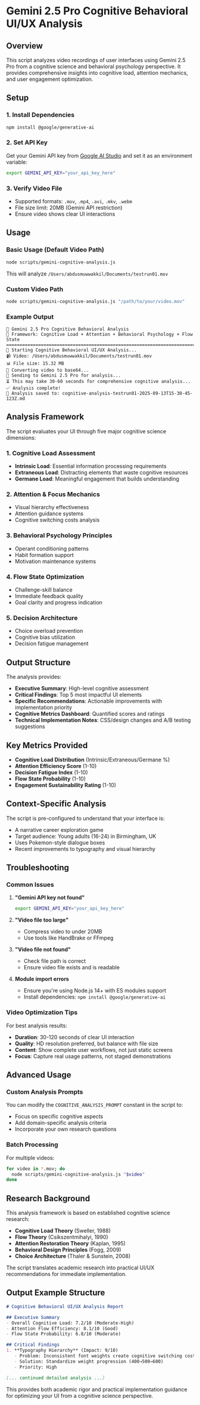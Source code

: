 # Gemini 2.5 Pro Cognitive Behavioral UI/UX Analysis

## Overview

This script analyzes video recordings of user interfaces using Gemini 2.5 Pro from a cognitive science and behavioral psychology perspective. It provides comprehensive insights into cognitive load, attention mechanics, and user engagement optimization.

## Setup

### 1. Install Dependencies
```bash
npm install @google/generative-ai
```

### 2. Set API Key
Get your Gemini API key from [Google AI Studio](https://makersuite.google.com/app/apikey) and set it as an environment variable:

```bash
export GEMINI_API_KEY="your_api_key_here"
```

### 3. Verify Video File
- Supported formats: `.mov`, `.mp4`, `.avi`, `.mkv`, `.webm`
- File size limit: 20MB (Gemini API restriction)
- Ensure video shows clear UI interactions

## Usage

### Basic Usage (Default Video Path)
```bash
node scripts/gemini-cognitive-analysis.js
```
This will analyze `/Users/abdusmuwwakkil/Documents/testrun01.mov`

### Custom Video Path
```bash
node scripts/gemini-cognitive-analysis.js "/path/to/your/video.mov"
```

### Example Output
```
🎯 Gemini 2.5 Pro Cognitive Behavioral Analysis
🔬 Framework: Cognitive Load + Attention + Behavioral Psychology + Flow State
================================================================================
🧠 Starting Cognitive Behavioral UI/UX Analysis...
📹 Video: /Users/abdusmuwwakkil/Documents/testrun01.mov
📊 File size: 15.32 MB
🔄 Converting video to base64...
🤖 Sending to Gemini 2.5 Pro for analysis...
⏳ This may take 30-60 seconds for comprehensive cognitive analysis...
✅ Analysis complete!
📄 Analysis saved to: cognitive-analysis-testrun01-2025-09-13T15-30-45-123Z.md
```

## Analysis Framework

The script evaluates your UI through five major cognitive science dimensions:

### 1. Cognitive Load Assessment
- **Intrinsic Load**: Essential information processing requirements
- **Extraneous Load**: Distracting elements that waste cognitive resources
- **Germane Load**: Meaningful engagement that builds understanding

### 2. Attention & Focus Mechanics
- Visual hierarchy effectiveness
- Attention guidance systems
- Cognitive switching costs analysis

### 3. Behavioral Psychology Principles
- Operant conditioning patterns
- Habit formation support
- Motivation maintenance systems

### 4. Flow State Optimization
- Challenge-skill balance
- Immediate feedback quality
- Goal clarity and progress indication

### 5. Decision Architecture
- Choice overload prevention
- Cognitive bias utilization
- Decision fatigue management

## Output Structure

The analysis provides:

- **Executive Summary**: High-level cognitive assessment
- **Critical Findings**: Top 5 most impactful UI elements
- **Specific Recommendations**: Actionable improvements with implementation priority
- **Cognitive Metrics Dashboard**: Quantified scores and ratings
- **Technical Implementation Notes**: CSS/design changes and A/B testing suggestions

## Key Metrics Provided

- **Cognitive Load Distribution** (Intrinsic/Extraneous/Germane %)
- **Attention Efficiency Score** (1-10)
- **Decision Fatigue Index** (1-10)
- **Flow State Probability** (1-10)
- **Engagement Sustainability Rating** (1-10)

## Context-Specific Analysis

The script is pre-configured to understand that your interface is:
- A narrative career exploration game
- Target audience: Young adults (16-24) in Birmingham, UK
- Uses Pokemon-style dialogue boxes
- Recent improvements to typography and visual hierarchy

## Troubleshooting

### Common Issues

1. **"Gemini API key not found"**
   ```bash
   export GEMINI_API_KEY="your_api_key_here"
   ```

2. **"Video file too large"**
   - Compress video to under 20MB
   - Use tools like HandBrake or FFmpeg

3. **"Video file not found"**
   - Check file path is correct
   - Ensure video file exists and is readable

4. **Module import errors**
   - Ensure you're using Node.js 14+ with ES modules support
   - Install dependencies: `npm install @google/generative-ai`

### Video Optimization Tips

For best analysis results:
- **Duration**: 30-120 seconds of clear UI interaction
- **Quality**: HD resolution preferred, but balance with file size
- **Content**: Show complete user workflows, not just static screens
- **Focus**: Capture real usage patterns, not staged demonstrations

## Advanced Usage

### Custom Analysis Prompts
You can modify the `COGNITIVE_ANALYSIS_PROMPT` constant in the script to:
- Focus on specific cognitive aspects
- Add domain-specific analysis criteria
- Incorporate your own research questions

### Batch Processing
For multiple videos:
```bash
for video in *.mov; do
  node scripts/gemini-cognitive-analysis.js "$video"
done
```

## Research Background

This analysis framework is based on established cognitive science research:

- **Cognitive Load Theory** (Sweller, 1988)
- **Flow Theory** (Csikszentmihalyi, 1990)
- **Attention Restoration Theory** (Kaplan, 1995)
- **Behavioral Design Principles** (Fogg, 2009)
- **Choice Architecture** (Thaler & Sunstein, 2008)

The script translates academic research into practical UI/UX recommendations for immediate implementation.

## Output Example Structure

```markdown
# Cognitive Behavioral UI/UX Analysis Report

## Executive Summary
- Overall Cognitive Load: 7.2/10 (Moderate-High)
- Attention Flow Efficiency: 8.1/10 (Good)
- Flow State Probability: 6.8/10 (Moderate)

## Critical Findings
1. **Typography Hierarchy** (Impact: 9/10)
   - Problem: Inconsistent font weights create cognitive switching costs
   - Solution: Standardize weight progression (400→500→600)
   - Priority: High

[... continued detailed analysis ...]
```

This provides both academic rigor and practical implementation guidance for optimizing your UI from a cognitive science perspective.